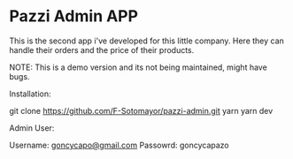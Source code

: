 # Pazzi Admin APP

This is the second app i've developed for this little company. Here they can handle their orders and the price of their products.

NOTE: This is a demo version and its not being maintained, might have bugs.

Installation:

git clone https://github.com/F-Sotomayor/pazzi-admin.git
yarn
yarn dev

Admin User:

Username: goncycapo@gmail.com
Passowrd: goncycapazo
